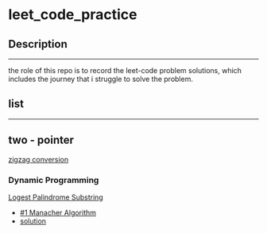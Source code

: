 # leet_code_practice

## Description
---
the role of this repo is to record the leet-code problem solutions, which includes the journey that i struggle to solve the problem.

## list
---

## two - pointer
[zigzag conversion](https://leetcode.com/problems/zigzag-conversion/description/)

### Dynamic Programming

[Logest Palindrome Substring](https://leetcode.com/problems/longest-palindromic-substring/description/?envType=problem-list-v2&envId=dynamic-programming)  
  - [#1 Manacher Algorithm](https://github.com/kihoon71/leet_code_practice/issues/1)  
  - [solution](https://github.com/kihoon71/leet_code_practice/blob/main/solutions/longest_palindrome_substring.py)
